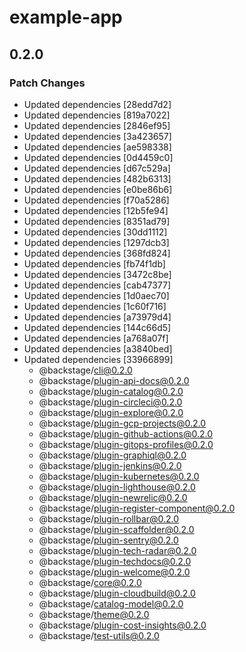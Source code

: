 # example-app

## 0.2.0
### Patch Changes

- Updated dependencies [28edd7d2]
- Updated dependencies [819a7022]
- Updated dependencies [2846ef95]
- Updated dependencies [3a423657]
- Updated dependencies [ae598338]
- Updated dependencies [0d4459c0]
- Updated dependencies [d67c529a]
- Updated dependencies [482b6313]
- Updated dependencies [e0be86b6]
- Updated dependencies [f70a5286]
- Updated dependencies [12b5fe94]
- Updated dependencies [8351ad79]
- Updated dependencies [30dd1112]
- Updated dependencies [1297dcb3]
- Updated dependencies [368fd824]
- Updated dependencies [fb74f1db]
- Updated dependencies [3472c8be]
- Updated dependencies [cab47377]
- Updated dependencies [1d0aec70]
- Updated dependencies [1c60f716]
- Updated dependencies [a73979d4]
- Updated dependencies [144c66d5]
- Updated dependencies [a768a07f]
- Updated dependencies [a3840bed]
- Updated dependencies [33966899]
  - @backstage/cli@0.2.0
  - @backstage/plugin-api-docs@0.2.0
  - @backstage/plugin-catalog@0.2.0
  - @backstage/plugin-circleci@0.2.0
  - @backstage/plugin-explore@0.2.0
  - @backstage/plugin-gcp-projects@0.2.0
  - @backstage/plugin-github-actions@0.2.0
  - @backstage/plugin-gitops-profiles@0.2.0
  - @backstage/plugin-graphiql@0.2.0
  - @backstage/plugin-jenkins@0.2.0
  - @backstage/plugin-kubernetes@0.2.0
  - @backstage/plugin-lighthouse@0.2.0
  - @backstage/plugin-newrelic@0.2.0
  - @backstage/plugin-register-component@0.2.0
  - @backstage/plugin-rollbar@0.2.0
  - @backstage/plugin-scaffolder@0.2.0
  - @backstage/plugin-sentry@0.2.0
  - @backstage/plugin-tech-radar@0.2.0
  - @backstage/plugin-techdocs@0.2.0
  - @backstage/plugin-welcome@0.2.0
  - @backstage/core@0.2.0
  - @backstage/plugin-cloudbuild@0.2.0
  - @backstage/catalog-model@0.2.0
  - @backstage/theme@0.2.0
  - @backstage/plugin-cost-insights@0.2.0
  - @backstage/test-utils@0.2.0
